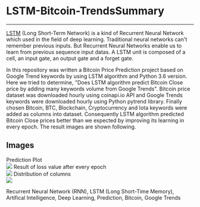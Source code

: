 # LSTM-Bitcoin-TrendsSummary
---
[LSTM](https://en.wikipedia.org/wiki/Long_short-term_memory) (Long Short-Term Network) is a kind of Recurrent Neural Network which used in the field of deep learning. Traditional neural networks can't remember previous inputs. But Recurrent Neural Networks enable us to learn from previous sequence input datas. A LSTM unit is composed of a cell, an input gate, an output gate and a forget gate.

In this repository was written a Bitcoin Price Prediction project based on Google Trend keywords by using LSTM algorithm and Python 3.6 version. Here we tried to determine, "Does LSTM algorithm predict Bitcoin Close price by adding many keywords volume from Google Trends". Bitcoin price dataset was downloaded hourly using coinapi.io API and Google Trends keywords were downloaded hourly using Python pytrend library. Finally chosen Bitcoin, BTC, Blockchain, Cryptocurrency and Iota keywords were added as columns into dataset.
Consequently LSTM algorithm predicted Bitcoin Close prices better than we expected by improving its learning in every epoch. The result images are shown following.

Images
---
Prediction Plot<br/>
<img src="/images/3D-PredictionPlot.png"  />
Result of loss value after every epoch<br/>
<img src="/images/3D-LossValuePlot.png" />
Distribution of columns <br/>
<img src="/images/3D-DistributionColumns.png" />


Recurrent Neural Network (RNN), LSTM (Long Short-Time Memory), Artifical Intelligence, Deep Learning, Prediction, Bitcoin, Google Trends 
